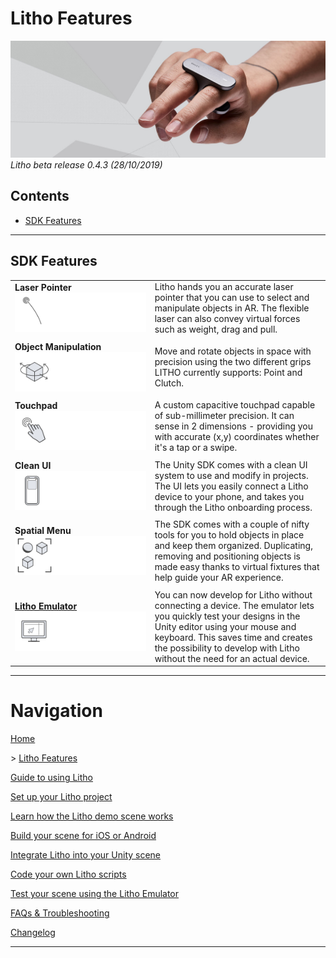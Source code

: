 # Litho Features

[![Banner image](../Images/banner.jpg)](#)
_Litho beta release 0.4.3 (28/10/2019)_

## Contents

* [SDK Features](#sdk-features)

---
## SDK Features
|  |  |
| :--- | :--- |
| **Laser Pointer** [![Laser Pointer](../Images/Features/Laser.png)](#)| Litho hands you an accurate laser pointer that you can use to select and manipulate objects in AR. The flexible laser can also convey virtual forces such as weight, drag and pull.|
|  |  |
| **Object Manipulation** [![Object Manipulation](../Images/Features/Manipulate.png)](#)| Move and rotate objects in space with precision using the two different grips LITHO currently supports: Point and Clutch.|
|  |  |
| **Touchpad** [![Touch pad](../Images/Features/TouchInput.png)](#)| A custom capacitive touchpad capable of sub-millimeter precision. It can sense in 2 dimensions - providing you with accurate (x,y) coordinates whether it's a tap or a swipe.|
|  |  |
| **Clean UI** [![Clean UI](../Images/Features/CleanUI.png)](#)| The Unity SDK comes with a clean UI system to use and modify in projects. The UI lets you easily connect a Litho device to your phone, and takes you through the Litho onboarding process.|
|  |  |
| **Spatial Menu** [![Spatial Menu](../Images/Features/SpatialUI2.png)](#)| The SDK comes with a couple of nifty tools for you to hold objects in place and keep them organized. Duplicating, removing and positioning objects is made easy thanks to virtual fixtures that help guide your AR experience.|=
|  |  |
| **[Litho Emulator](../Features/LithoEmulator.md)** [![Litho Emulator](../Images/Features/Emulator.png)](../Features/LithoEmulator.md)| You can now develop for Litho without connecting a device. The emulator lets you quickly test your designs in the Unity editor using your mouse and keyboard. This saves time and creates the possibility to develop with Litho without the need for an actual device.|

---

# Navigation

[Home](../README.md)

\> [Litho Features](README.md)

[Guide to using Litho](../Manual/UsingLitho.md)

[Set up your Litho project](../Manual/ProjectSetup.md)

[Learn how the Litho demo scene works](../Manual/DemoScene.md)

[Build your scene for iOS or Android](../Manual/BuildInstructions.md)

[Integrate Litho into your Unity scene](../Manual/UnityIntegration.md)

[Code your own Litho scripts](../Manual/UnityScripting.md)

[Test your scene using the Litho Emulator](LithoEmulator.md)

[FAQs & Troubleshooting](../Manual/FAQ.md)

[Changelog](../Changelog.md)

---
